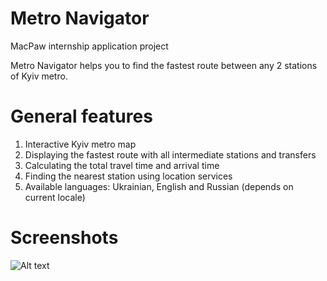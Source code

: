 # Metro Navigator

MacPaw internship application project

Metro Navigator helps you to find the fastest route between any 2 stations of Kyiv metro.

# General features
1) Interactive Kyiv metro map
2) Displaying the fastest route with all intermediate stations and transfers
3) Calculating the total travel time and arrival time
4) Finding the nearest station using location services
5) Available languages: Ukrainian, English and Russian (depends on current locale)

# Screenshots

![Alt text](https://lh6.googleusercontent.com/rZ_kBrzJKQP4vOnsfA_6_kD02RL8B1qp0e17BC7yzt8zGdksecDTgfC3u4yaplSAQb8pPfgPpPyHZS0=w1712-h874-rw)
